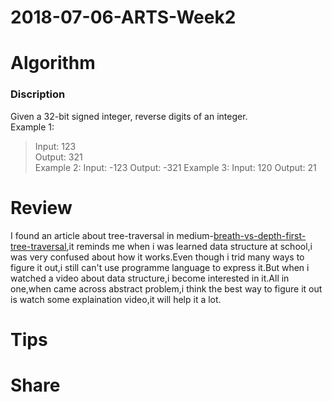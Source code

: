 # 2018-07-06-ARTS-Week2
# Algorithm
### Discription
Given a 32-bit signed integer, reverse digits of an integer.   
Example 1:   
>Input: 123   
>Output: 321   
Example 2:
>Input: -123
>Output: -321
Example 3:
>Input: 120
>Output: 21
# Review
I found an article about tree-traversal in medium-[breath-vs-depth-first-tree-traversal](https://medium.com/@aturek14/breadth-vs-depth-first-tree-traversal-f42aa2c8631c),it reminds me when i was learned data structure at school,i was very confused about how it works.Even though i trid many ways to figure it out,i still can't use programme language to express it.But when i watched a video about data structure,i become interested in it.All in one,when came across abstract problem,i think the best way to figure it out is watch some explaination video,it will help it a lot.
# Tips

# Share
